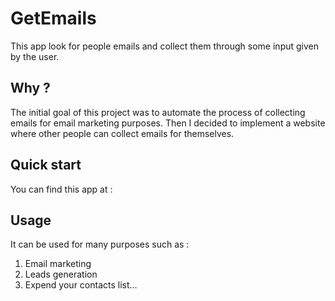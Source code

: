 # GetEmails 
This app look for people emails and collect them through some input given by the user.

## Why ?
The initial goal of this project was to automate the process of collecting emails for email marketing purposes. Then I decided to implement a website where other people can collect emails for themselves.

## Quick start
You can find this app at : []()

## Usage
It can be used for many purposes such as : 
1. Email marketing
1. Leads generation
1. Expend your contacts list...
